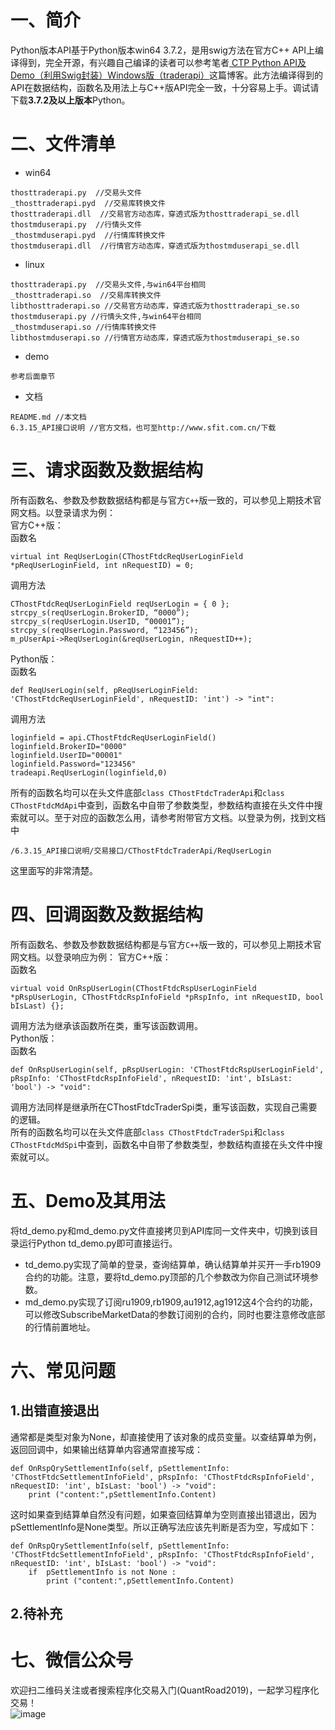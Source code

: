 # 一、简介
Python版本API基于Python版本win64 3.7.2，是用swig方法在官方C++ API上编译得到，完全开源，有兴趣自己编译的读者可以参考笔者[
CTP Python API及Demo（利用Swig封装）Windows版（traderapi）](https://blog.csdn.net/pjjing/article/details/77338423)这篇博客。此方法编译得到的API在数据结构，函数名及用法上与C++版API完全一致，十分容易上手。调试请下载**3.7.2及以上版本**Python。

# 二、文件清单
- win64
```
thosttraderapi.py  //交易头文件
_thosttraderapi.pyd  //交易库转换文件
thosttraderapi.dll  //交易官方动态库，穿透式版为thosttraderapi_se.dll
thostmduserapi.py  //行情头文件
_thostmduserapi.pyd  //行情库转换文件
thostmduserapi.dll  //行情官方动态库，穿透式版为thostmduserapi_se.dll
```
- linux
```
thosttraderapi.py  //交易头文件,与win64平台相同
_thosttraderapi.so  //交易库转换文件
libthosttraderapi.so //交易官方动态库，穿透式版为thosttraderapi_se.so
thostmduserapi.py //行情头文件,与win64平台相同
_thostmduserapi.so //行情库转换文件
libthostmduserapi.so //行情官方动态库，穿透式版为thostmduserapi_se.so
```
- demo
```
参考后面章节
```
- 文档
```
README.md //本文档
6.3.15_API接口说明 //官方文档，也可至http://www.sfit.com.cn/下载
```


# 三、请求函数及数据结构
所有函数名、参数及参数数据结构都是与官方```C++```版一致的，可以参见上期技术官网文档。以登录请求为例：  
官方C++版：  
函数名
```
virtual int ReqUserLogin(CThostFtdcReqUserLoginField *pReqUserLoginField, int nRequestID) = 0;
```
调用方法
```
CThostFtdcReqUserLoginField reqUserLogin = { 0 };
strcpy_s(reqUserLogin.BrokerID, “0000”);
strcpy_s(reqUserLogin.UserID, “00001”);
strcpy_s(reqUserLogin.Password, “123456”); 
m_pUserApi->ReqUserLogin(&reqUserLogin, nRequestID++);
```
Python版：  
函数名
```
def ReqUserLogin(self, pReqUserLoginField: 'CThostFtdcReqUserLoginField', nRequestID: 'int') -> "int":
```
调用方法
```
loginfield = api.CThostFtdcReqUserLoginField()
loginfield.BrokerID="0000"
loginfield.UserID="00001"
loginfield.Password="123456"
tradeapi.ReqUserLogin(loginfield,0)
```
所有的函数名均可以在头文件底部```class CThostFtdcTraderApi```和```class CThostFtdcMdApi```中查到，函数名中自带了参数类型，参数结构直接在头文件中搜索就可以。至于对应的函数怎么用，请参考附带官方文档。以登录为例，找到文档中
```
/6.3.15_API接口说明/交易接口/CThostFtdcTraderApi/ReqUserLogin
```
这里面写的非常清楚。


# 四、回调函数及数据结构
所有函数名、参数及参数数据结构都是与官方```C++```版一致的，可以参见上期技术官网文档。以登录响应为例： 
官方C++版：  
函数名
```
virtual void OnRspUserLogin(CThostFtdcRspUserLoginField *pRspUserLogin, CThostFtdcRspInfoField *pRspInfo, int nRequestID, bool bIsLast) {};
```
调用方法为继承该函数所在类，重写该函数调用。  
Python版：  
函数名
```
def OnRspUserLogin(self, pRspUserLogin: 'CThostFtdcRspUserLoginField', pRspInfo: 'CThostFtdcRspInfoField', nRequestID: 'int', bIsLast: 'bool') -> "void":
```
调用方法同样是继承所在CThostFtdcTraderSpi类，重写该函数，实现自己需要的逻辑。  
所有的函数名均可以在头文件底部```class CThostFtdcTraderSpi```和```class CThostFtdcMdSpi```中查到，函数名中自带了参数类型，参数结构直接在头文件中搜索就可以。

# 五、Demo及其用法
将td_demo.py和md_demo.py文件直接拷贝到API库同一文件夹中，切换到该目录运行Python td_demo.py即可直接运行。
- td_demo.py实现了简单的登录，查询结算单，确认结算单并买开一手rb1909合约的功能。注意，要将td_demo.py顶部的几个参数改为你自己测试环境参数。  
- md_demo.py实现了订阅ru1909,rb1909,au1912,ag1912这4个合约的功能，可以修改SubscribeMarketData的参数订阅别的合约，同时也要注意修改底部的行情前置地址。

# 六、常见问题
## 1.出错直接退出
通常都是类型对象为None，却直接使用了该对象的成员变量。以查结算单为例，返回回调中，如果输出结算单内容通常直接写成：
```
def OnRspQrySettlementInfo(self, pSettlementInfo: 'CThostFtdcSettlementInfoField', pRspInfo: 'CThostFtdcRspInfoField', nRequestID: 'int', bIsLast: 'bool') -> "void":
    print ("content:",pSettlementInfo.Content)
```
这时如果查到结算单自然没有问题，如果查回结算单为空则直接出错退出，因为pSettlementInfo是None类型。所以正确写法应该先判断是否为空，写成如下：
```
def OnRspQrySettlementInfo(self, pSettlementInfo: 'CThostFtdcSettlementInfoField', pRspInfo: 'CThostFtdcRspInfoField', nRequestID: 'int', bIsLast: 'bool') -> "void":
    if  pSettlementInfo is not None :
        print ("content:",pSettlementInfo.Content)
```

## 2.待补充

# 七、微信公众号
欢迎扫二维码关注或者搜索程序化交易入门(QuantRoad2019)，一起学习程序化交易！  
![image](https://img-blog.csdnimg.cn/20190520205748924.jpg?x-oss-process=image/watermark,type_ZmFuZ3poZW5naGVpdGk,shadow_10,text_aHR0cHM6Ly9ibG9nLmNzZG4ubmV0L3lpc2h1aWhhbjEyMTI=,size_16,color_FFFFFF,t_70)